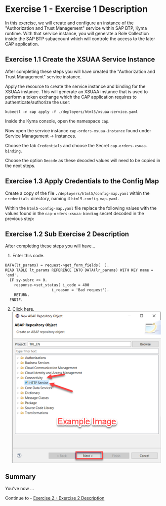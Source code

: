 # Exercise 1 - Exercise 1 Description

In this exercise, we will create and configure an instance of the "Authorization and Trust Management" service within SAP BTP, Kyma runtime. With that service instance, you will generate a Role Collection inside the SAP BTP subaccount which will controle the access to the later CAP application.

## Exercise 1.1 Create the XSUAA Service Instance

After completing these steps you will have created the "Authorization and Trust Management" service instance.

Apply the resource to create the service instance and binding for the XSUAA instance. This will generate an XSUAA instance that is used to perform a token exchange which the CAP application requires to authenticate/authorize the user:
```
kubectl -n cap apply -f ./deployers/html5/xsuaa-service.yaml
```

Inside the Kyma console, open the namespace `cap`. 

Now open the service instance `cap-orders-xsuaa-instance` found under Service Management -> Instances.

Choose the tab `Credentials` and choose the Secret `cap-orders-xsuaa-binding`.

Choose the option `Decode` as these decoded values will need to be copied in the next steps. 

## Exercise 1.3 Apply Credentials to the Config Map

Create a copy of the file `./deployers/html5/config-map.yaml` within the `credentials` directory, naming it `html5-config-map.yaml`.

Within the `html5-config-map.yaml` file replace the following values with the values found in the `cap-orders-xsuaa-binding` secret decoded in the previous step:



## Exercise 1.2 Sub Exercise 2 Description

After completing these steps you will have...

1.	Enter this code.
```abap
DATA(lt_params) = request->get_form_fields(  ).
READ TABLE lt_params REFERENCE INTO DATA(lr_params) WITH KEY name = 'cmd'.
  IF sy-subrc <> 0.
    response->set_status( i_code = 400
                     i_reason = 'Bad request').
    RETURN.
  ENDIF.

```

2.	Click here.
<br>![](/exercises/ex1/images/01_02_0010.png)


## Summary

You've now ...

Continue to - [Exercise 2 - Exercise 2 Description](../ex2/README.md)

